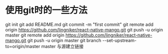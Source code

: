 # 使用git时的一些方法

git init
git add README.md
git commit -m "first commit"
git remote add origin https://github.com/lingniker/react-native-mango.git
git push -u origin master
git remote add origin https://github.com/lingniker/react-native-mango.git
git push -u origin master
git branch --set-upstream-to=origin/master master 与源建立链接 
